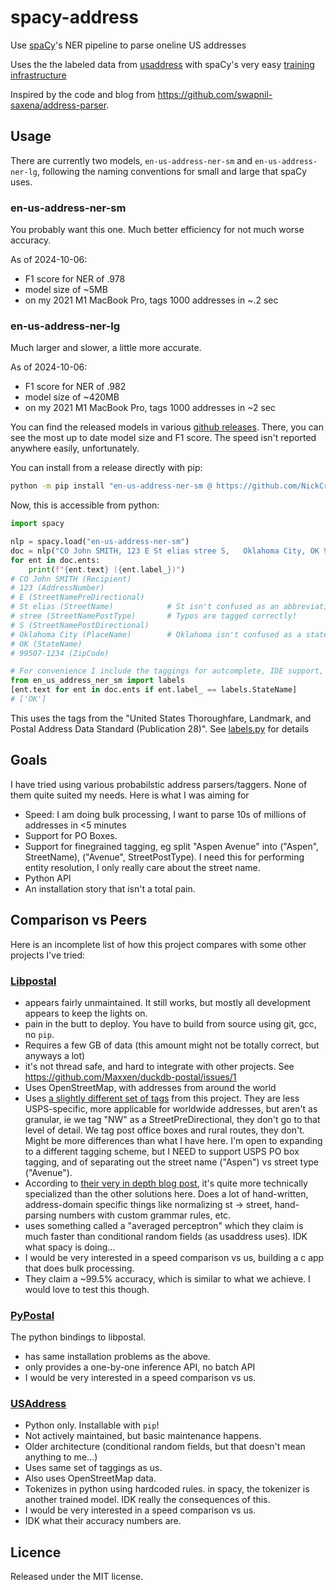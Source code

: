 # spacy-address

Use [spaCy](https://spacy.io/)'s NER pipeline to parse oneline US addresses

Uses the the labeled data from [usaddress](https://github.com/datamade/usaddress)
with spaCy's very easy [training infrastructure](https://spacy.io/usage/training)

Inspired by the code and blog from https://github.com/swapnil-saxena/address-parser.

## Usage

There are currently two models, `en-us-address-ner-sm` and `en-us-address-ner-lg`,
following the naming conventions for small and large that spaCy uses.

### en-us-address-ner-sm

You probably want this one. Much better efficiency for not much worse accuracy.

As of 2024-10-06:

- F1 score for NER of .978
- model size of ~5MB
- on my 2021 M1 MacBook Pro, tags 1000 addresses in ~.2 sec

### en-us-address-ner-lg

Much larger and slower, a little more accurate.

As of 2024-10-06:

- F1 score for NER of .982
- model size of ~420MB
- on my 2021 M1 MacBook Pro, tags 1000 addresses in ~2 sec

You can find the released models in various [github releases](https://github.com/NickCrews/spacy-address/releases).
There, you can see the most up to date model size and F1 score.
The speed isn't reported anywhere easily, unfortunately.

You can install from a release directly with pip:

```bash
python -m pip install "en-us-address-ner-sm @ https://github.com/NickCrews/spacy-address/releases/download/20241029-205717-sm/en_us_address_ner_sm-0.0.0-py3-none-any.whl"
```

Now, this is accessible from python:

```python
import spacy

nlp = spacy.load("en-us-address-ner-sm")
doc = nlp("CO John SMITH, 123 E St elias stree S,   Oklahoma City, OK 99507-1234")
for ent in doc.ents:
    print(f"{ent.text} ({ent.label_})")
# CO John SMITH (Recipient)
# 123 (AddressNumber)
# E (StreetNamePreDirectional)
# St elias (StreetName)            # St isn't confused as an abbreviation for street!
# stree (StreetNamePostType)       # Typos are tagged correctly!
# S (StreetNamePostDirectional)
# Oklahoma City (PlaceName)        # Oklahoma isn't confused as a state!
# OK (StateName)
# 99507-1234 (ZipCode)

# For convenience I include the taggings for autcomplete, IDE support, etc
from en_us_address_ner_sm import labels
[ent.text for ent in doc.ents if ent.label_ == labels.StateName]
# ['OK']
```

This uses the tags from the
"United States Thoroughfare, Landmark, and Postal Address Data Standard (Publication 28)".
See [labels.py](./labels.py) for details

## Goals

I have tried using various probabilstic address parsers/taggers. None of them
quite suited my needs. Here is what I was aiming for

- Speed: I am doing bulk processing, I want to parse 10s of millions of addresses in <5 minutes
- Support for PO Boxes.
- Support for finegrained tagging, eg split "Aspen Avenue" into ("Aspen", StreetName), ("Avenue", StreetPostType).
  I need this for performing entity resolution, I only really care about the street name.
- Python API
- An installation story that isn't a total pain.

## Comparison vs Peers
Here is an incomplete list of how this project compares with some other projects
I've tried:

### [Libpostal](https://github.com/openvenues/libpostal)

- appears fairly unmaintained. It still works, but mostly all development
appears to keep the lights on.
- pain in the butt to deploy. You have to build from source using git, gcc, no `pip`.
- Requires a few GB of data (this amount might not be totally correct, but anyways a lot)
- it's not thread safe, and hard to integrate with other projects.
See https://github.com/Maxxen/duckdb-postal/issues/1
- Uses OpenStreetMap, with addresses from around the world
- Uses [a slightly different set of tags](https://github.com/OpenCageData/address-formatting)
from this project. They are less USPS-specific, more applicable for worldwide addresses,
but aren't as granular, ie we tag "NW" as a StreetPreDirectional, they don't
go to that level of detail. We tag post office boxes and rural routes, they don't.
Might be more differences than what I have here. I'm open to expanding to a different
tagging scheme, but I NEED to support USPS PO box tagging, and of separating out the
street name ("Aspen") vs street type ("Avenue").
- According to [their very in depth blog post](https://medium.com/@albarrentine/statistical-nlp-on-openstreetmap-b9d573e6cc86),
it's quite more technically specialized than the other solutions here.
Does a lot of hand-written, address-domain specific things like normalizing st -> street,
hand-parsing numbers with custom grammar rules, etc.
- uses something called a "averaged perceptron" which they claim is much faster than
 conditional random fields (as usaddress uses). IDK what spacy is doing...
- I would be very interested in a speed comparison vs us, building a c app
that does bulk processing.
- They claim a ~99.5% accuracy, which is similar to what we achieve.
I would love to test this though.

### [PyPostal](https://github.com/openvenues/pypostal)
The python bindings to libpostal.
- has same installation problems as the above.
- only provides a one-by-one inference API, no batch API
- I would be very interested in a speed comparison vs us.

### [USAddress](https://github.com/datamade/usaddress)
- Python only. Installable with `pip`!
- Not actively maintained, but basic maintenance happens.
- Older architecture (conditional random fields, but that doesn't mean anything to me...)
- Uses same set of taggings as us.
- Also uses OpenStreetMap data.
- Tokenizes in python using hardcoded rules. in spacy, the tokenizer is another trained model.
  IDK really the consequences of this.
- I would be very interested in a speed comparison vs us.
- IDK what their accuracy numbers are.

## Licence

Released under the MIT license.